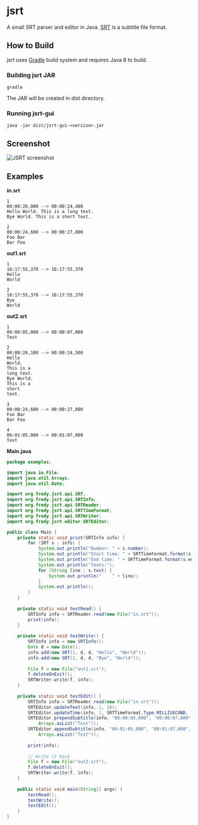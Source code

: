 # jsrt

A small SRT parser and editor in Java.
[SRT](http://en.wikipedia.org/wiki/.srt#SubRip_text_file_format) is a subtitle file format.

## How to Build
jsrt uses [Gradle](http://www.gradle.org/) build system and requires Java 8 to build.

### Building jsrt JAR ###
    gradle
The JAR will be created in dist directory.

### Running jsrt-gui ###
    java -jar dist/jsrt-gui-<version>.jar

Screenshot
----------
![JSRT screenshot](https://raw.github.com/fredyw/jsrt/master/JSRT.png)

Examples
--------
__in.srt__
```
1
00:00:20,000 --> 00:00:24,400
Hello World. This is a long text.
Bye World. This is a short text.

2
00:00:24,600 --> 00:00:27,800
Foo Bar
Bar Foo
```

__out1.srt__
```
1
16:17:55,370 --> 16:17:55,370
Hello
World

2
16:17:55,370 --> 16:17:55,370
Bye
World
```   
    
__out2.srt__
```
1
00:00:05,000 --> 00:00:07,000
Test

2
00:00:20,100 --> 00:00:24,500
Hello
World.
This is a
long text.
Bye World.
This is a
short
text.

3
00:00:24,600 --> 00:00:27,800
Foo Bar
Bar Foo

4
00:01:05,000 --> 00:01:07,000
Test
```

__Main.java__
```java
package examples;

import java.io.File;
import java.util.Arrays;
import java.util.Date;

import org.fredy.jsrt.api.SRT;
import org.fredy.jsrt.api.SRTInfo;
import org.fredy.jsrt.api.SRTReader;
import org.fredy.jsrt.api.SRTTimeFormat;
import org.fredy.jsrt.api.SRTWriter;
import org.fredy.jsrt.editor.SRTEditor;

public class Main {
    private static void print(SRTInfo info) {
        for (SRT s : info) {
            System.out.println("Number: " + s.number);
            System.out.println("Start time: " + SRTTimeFormat.format(s.startTime));
            System.out.println("End time: " + SRTTimeFormat.format(s.endTime));
            System.out.println("Texts:");
            for (String line : s.text) {
                System.out.println("    " + line);
            }
            System.out.println();
        }
    }
    
    private static void testRead() {
        SRTInfo info = SRTReader.read(new File("in.srt"));
        print(info);
    }
    
    private static void testWrite() {
        SRTInfo info = new SRTInfo();
        Date d = new Date();
        info.add(new SRT(1, d, d, "Hello", "World"));
        info.add(new SRT(2, d, d, "Bye", "World"));
        
        File f = new File("out1.srt");
        f.deleteOnExit();
        SRTWriter.write(f, info);
    }
    
    private static void testEdit() {
        SRTInfo info = SRTReader.read(new File("in.srt"));
        SRTEditor.updateText(info, 1, 10);
        SRTEditor.updateTime(info, 1, SRTTimeFormat.Type.MILLISECOND, 100);
        SRTEditor.prependSubtitle(info, "00:00:05,000", "00:00:07,000",
            Arrays.asList("Test"));
        SRTEditor.appendSubtitle(info, "00:01:05,000", "00:01:07,000",
            Arrays.asList("Test"));
        
        print(info);
        
        // Write it back
        File f = new File("out2.srt");
        f.deleteOnExit();
        SRTWriter.write(f, info);
    }
    
    public static void main(String[] args) {
        testRead();
        testWrite();
        testEdit();
    }
}
```
